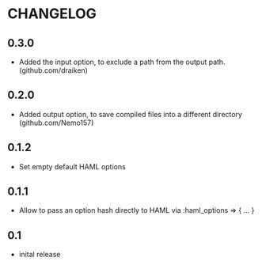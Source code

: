 # CHANGELOG

## 0.3.0
* Added the input option, to exclude a path from the output path. (github.com/draiken)

## 0.2.0
* Added output option, to save compiled files into a different directory (github.com/Nemo157)

## 0.1.2
* Set empty default HAML options

## 0.1.1
* Allow to pass an option hash directly to HAML via :haml_options => { ... }

## 0.1
* inital release

